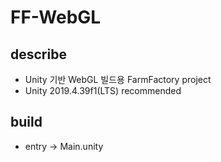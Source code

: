 # FF-WebGL

## describe

- Unity 기반 WebGL 빌드용 FarmFactory project  
- Unity 2019.4.39f1(LTS) recommended

## build

- entry -> Main.unity
